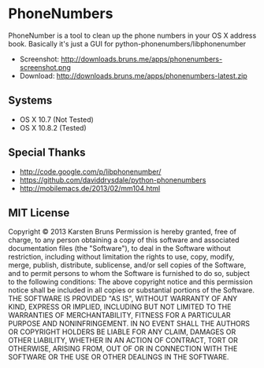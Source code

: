 PhoneNumbers
============
PhoneNumber is a tool to clean up the phone numbers in your OS X address book. Basically it's just a GUI for python-phonenumbers/libphonenumber

* Screenshot: http://downloads.bruns.me/apps/phonenumbers-screenshot.png
* Download: http://downloads.bruns.me/apps/phonenumbers-latest.zip


Systems
-------

* OS X 10.7 (Not Tested)
* OS X 10.8.2 (Tested)


Special Thanks
-----------
* http://code.google.com/p/libphonenumber/
* https://github.com/daviddrysdale/python-phonenumbers
* http://mobilemacs.de/2013/02/mm104.html


MIT License
-----------
Copyright © 2013 Karsten Bruns
Permission is hereby granted, free of charge, to any person obtaining a copy of this software and associated documentation files (the "Software"), to deal in the Software without restriction, including without limitation the rights to use, copy, modify, merge, publish, distribute, sublicense, and/or sell copies of the Software, and to permit persons to whom the Software is furnished to do so, subject to the following conditions:
The above copyright notice and this permission notice shall be included in all copies or substantial portions of the Software.
THE SOFTWARE IS PROVIDED "AS IS", WITHOUT WARRANTY OF ANY KIND, EXPRESS OR IMPLIED, INCLUDING BUT NOT LIMITED TO THE WARRANTIES OF MERCHANTABILITY, FITNESS FOR A PARTICULAR PURPOSE AND NONINFRINGEMENT. IN NO EVENT SHALL THE AUTHORS OR COPYRIGHT HOLDERS BE LIABLE FOR ANY CLAIM, DAMAGES OR OTHER LIABILITY, WHETHER IN AN ACTION OF CONTRACT, TORT OR OTHERWISE, ARISING FROM, OUT OF OR IN CONNECTION WITH THE SOFTWARE OR THE USE OR OTHER DEALINGS IN THE SOFTWARE.
